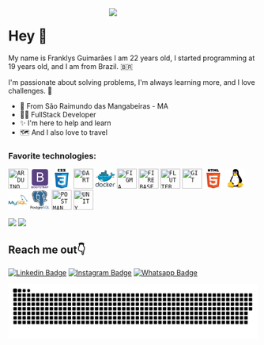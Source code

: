 <img align="right" src="https://github.com/josepholiveira/josepholiveira/blob/master/images/illustration.png" width="300"/>

# Hey 👋

My name is Franklys Guimarães I am 22 years old, I started programming at 19 years old, and I am from Brazil. 🇧🇷 


I'm passionate about solving problems, I'm always learning more, and I love challenges. 🚀

- 📌 From São Raimundo das Mangabeiras - MA
- 👨‍💻 FullStack Developer
- ✨ I'm here to help and learn
- 🗺️ And I also love to travel

### Favorite technologies:
<p align="left">
<code><img src="https://cdn.worldvectorlogo.com/logos/arduino-1.svg" title="ARDUINO" width="40" height="40"/></code>
<code><img src="https://raw.githubusercontent.com/devicons/devicon/master/icons/bootstrap/bootstrap-plain-wordmark.svg" title="BOOTSTRAP" width="40" height="40"/></code>
<code><img src="https://raw.githubusercontent.com/devicons/devicon/master/icons/css3/css3-original-wordmark.svg" title="CSS3" width="40" height="40"/></code>
<code><img src="https://www.vectorlogo.zone/logos/dartlang/dartlang-icon.svg" title="DART" width="40" height="40"/></code>
<code><img src="https://raw.githubusercontent.com/devicons/devicon/master/icons/docker/docker-original-wordmark.svg" title="DOCKER" width="40" height="40"/></code>
<code><img src="https://www.vectorlogo.zone/logos/figma/figma-icon.svg" title="FIGMA" width="40" height="40"/></code>
<code><img src="https://www.vectorlogo.zone/logos/firebase/firebase-icon.svg" title="FIREBASE" width="40" height="40"/></code>
<code><img src="https://www.vectorlogo.zone/logos/flutterio/flutterio-icon.svg" title="FLUTTER" width="40" height="40"/></code>
<code><img src="https://www.vectorlogo.zone/logos/git-scm/git-scm-icon.svg" title="GIT" width="40" height="40"/></code>
<code><img src="https://raw.githubusercontent.com/devicons/devicon/master/icons/html5/html5-original-wordmark.svg" title="HTML5" width="40" height="40"/></code>
<code><img src="https://raw.githubusercontent.com/devicons/devicon/master/icons/linux/linux-original.svg" title="LINUX" width="40" height="40"/></code>
<code><img src="https://raw.githubusercontent.com/devicons/devicon/master/icons/mysql/mysql-original-wordmark.svg" title="MYSQL" width="40" height="40"/></code>
<code><img src="https://raw.githubusercontent.com/devicons/devicon/master/icons/postgresql/postgresql-original-wordmark.svg" title="POSTGRESQL" width="40" height="40"/></code>
<code><img src="https://www.vectorlogo.zone/logos/getpostman/getpostman-icon.svg" title="POSTMAN" width="40" height="40"/></code>
<code><img src="https://www.vectorlogo.zone/logos/unity3d/unity3d-icon.svg" title="UNITY" width="40" height="40"/></code>
</p>

<p align="left">
    <code><img height="180em" src="https://github-readme-stats.vercel.app/api?username=franklysg&show_icons=true&theme=dark&include_all_commits=true&count_private=true"/></code>
  <code><img height="180em" src="https://github-readme-stats.vercel.app/api/top-langs/?username=franklysg&layout=compact&langs_count=16&theme=dark"/></code>
</p>

## Reach me out👇
[![Linkedin Badge](https://img.shields.io/badge/likedin-Franklys_Guimar%C3%A3es-2021?style=flat-square&logo=Linkedin&logoColor=white&link=https://www.linkedin.com/in/franklys-guimar%C3%A3es-3b9982169/)](https://www.linkedin.com/in/franklys-guimar%C3%A3es-3b9982169/) [![Instagram Badge](https://img.shields.io/badge/instagram-franklysg-2021?style=flat-square&logo=Instagram&logoColor=white&link=https://www.instagram.com/franklysg/)](https://www.instagram.com/franklysg/) [![Whatsapp Badge](https://img.shields.io/badge/whatsapp-franklysg-2021?style=flat-square&logo=whatsapp&logoColor=white&link=https://wa.me/5599984536274)](https://wa.me/5599984536274)

![Snake animation](https://github.com/franklysg/franklysg/blob/output/github-contribution-grid-snake.svg)
